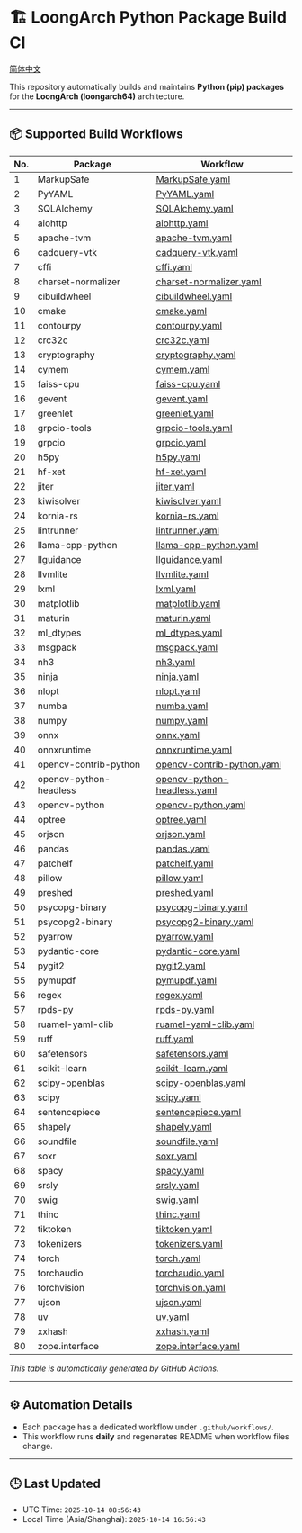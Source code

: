 # 🏗️ LoongArch Python Package Build CI

[简体中文](./README_zh.md)

This repository automatically builds and maintains **Python (pip) packages** for the **LoongArch (loongarch64)** architecture.

---

## 📦 Supported Build Workflows

| No. | Package | Workflow |
|-----|----------|-----------|
| 1 | MarkupSafe | [MarkupSafe.yaml](https://github.com/Loongson-Cloud-Community/pypi/blob/main/.github/workflows/MarkupSafe.yaml) |
| 2 | PyYAML | [PyYAML.yaml](https://github.com/Loongson-Cloud-Community/pypi/blob/main/.github/workflows/PyYAML.yaml) |
| 3 | SQLAlchemy | [SQLAlchemy.yaml](https://github.com/Loongson-Cloud-Community/pypi/blob/main/.github/workflows/SQLAlchemy.yaml) |
| 4 | aiohttp | [aiohttp.yaml](https://github.com/Loongson-Cloud-Community/pypi/blob/main/.github/workflows/aiohttp.yaml) |
| 5 | apache-tvm | [apache-tvm.yaml](https://github.com/Loongson-Cloud-Community/pypi/blob/main/.github/workflows/apache-tvm.yaml) |
| 6 | cadquery-vtk | [cadquery-vtk.yaml](https://github.com/Loongson-Cloud-Community/pypi/blob/main/.github/workflows/cadquery-vtk.yaml) |
| 7 | cffi | [cffi.yaml](https://github.com/Loongson-Cloud-Community/pypi/blob/main/.github/workflows/cffi.yaml) |
| 8 | charset-normalizer | [charset-normalizer.yaml](https://github.com/Loongson-Cloud-Community/pypi/blob/main/.github/workflows/charset-normalizer.yaml) |
| 9 | cibuildwheel | [cibuildwheel.yaml](https://github.com/Loongson-Cloud-Community/pypi/blob/main/.github/workflows/cibuildwheel.yaml) |
| 10 | cmake | [cmake.yaml](https://github.com/Loongson-Cloud-Community/pypi/blob/main/.github/workflows/cmake.yaml) |
| 11 | contourpy | [contourpy.yaml](https://github.com/Loongson-Cloud-Community/pypi/blob/main/.github/workflows/contourpy.yaml) |
| 12 | crc32c | [crc32c.yaml](https://github.com/Loongson-Cloud-Community/pypi/blob/main/.github/workflows/crc32c.yaml) |
| 13 | cryptography | [cryptography.yaml](https://github.com/Loongson-Cloud-Community/pypi/blob/main/.github/workflows/cryptography.yaml) |
| 14 | cymem | [cymem.yaml](https://github.com/Loongson-Cloud-Community/pypi/blob/main/.github/workflows/cymem.yaml) |
| 15 | faiss-cpu | [faiss-cpu.yaml](https://github.com/Loongson-Cloud-Community/pypi/blob/main/.github/workflows/faiss-cpu.yaml) |
| 16 | gevent | [gevent.yaml](https://github.com/Loongson-Cloud-Community/pypi/blob/main/.github/workflows/gevent.yaml) |
| 17 | greenlet | [greenlet.yaml](https://github.com/Loongson-Cloud-Community/pypi/blob/main/.github/workflows/greenlet.yaml) |
| 18 | grpcio-tools | [grpcio-tools.yaml](https://github.com/Loongson-Cloud-Community/pypi/blob/main/.github/workflows/grpcio-tools.yaml) |
| 19 | grpcio | [grpcio.yaml](https://github.com/Loongson-Cloud-Community/pypi/blob/main/.github/workflows/grpcio.yaml) |
| 20 | h5py | [h5py.yaml](https://github.com/Loongson-Cloud-Community/pypi/blob/main/.github/workflows/h5py.yaml) |
| 21 | hf-xet | [hf-xet.yaml](https://github.com/Loongson-Cloud-Community/pypi/blob/main/.github/workflows/hf-xet.yaml) |
| 22 | jiter | [jiter.yaml](https://github.com/Loongson-Cloud-Community/pypi/blob/main/.github/workflows/jiter.yaml) |
| 23 | kiwisolver | [kiwisolver.yaml](https://github.com/Loongson-Cloud-Community/pypi/blob/main/.github/workflows/kiwisolver.yaml) |
| 24 | kornia-rs | [kornia-rs.yaml](https://github.com/Loongson-Cloud-Community/pypi/blob/main/.github/workflows/kornia-rs.yaml) |
| 25 | lintrunner | [lintrunner.yaml](https://github.com/Loongson-Cloud-Community/pypi/blob/main/.github/workflows/lintrunner.yaml) |
| 26 | llama-cpp-python | [llama-cpp-python.yaml](https://github.com/Loongson-Cloud-Community/pypi/blob/main/.github/workflows/llama-cpp-python.yaml) |
| 27 | llguidance | [llguidance.yaml](https://github.com/Loongson-Cloud-Community/pypi/blob/main/.github/workflows/llguidance.yaml) |
| 28 | llvmlite | [llvmlite.yaml](https://github.com/Loongson-Cloud-Community/pypi/blob/main/.github/workflows/llvmlite.yaml) |
| 29 | lxml | [lxml.yaml](https://github.com/Loongson-Cloud-Community/pypi/blob/main/.github/workflows/lxml.yaml) |
| 30 | matplotlib | [matplotlib.yaml](https://github.com/Loongson-Cloud-Community/pypi/blob/main/.github/workflows/matplotlib.yaml) |
| 31 | maturin | [maturin.yaml](https://github.com/Loongson-Cloud-Community/pypi/blob/main/.github/workflows/maturin.yaml) |
| 32 | ml_dtypes | [ml_dtypes.yaml](https://github.com/Loongson-Cloud-Community/pypi/blob/main/.github/workflows/ml_dtypes.yaml) |
| 33 | msgpack | [msgpack.yaml](https://github.com/Loongson-Cloud-Community/pypi/blob/main/.github/workflows/msgpack.yaml) |
| 34 | nh3 | [nh3.yaml](https://github.com/Loongson-Cloud-Community/pypi/blob/main/.github/workflows/nh3.yaml) |
| 35 | ninja | [ninja.yaml](https://github.com/Loongson-Cloud-Community/pypi/blob/main/.github/workflows/ninja.yaml) |
| 36 | nlopt | [nlopt.yaml](https://github.com/Loongson-Cloud-Community/pypi/blob/main/.github/workflows/nlopt.yaml) |
| 37 | numba | [numba.yaml](https://github.com/Loongson-Cloud-Community/pypi/blob/main/.github/workflows/numba.yaml) |
| 38 | numpy | [numpy.yaml](https://github.com/Loongson-Cloud-Community/pypi/blob/main/.github/workflows/numpy.yaml) |
| 39 | onnx | [onnx.yaml](https://github.com/Loongson-Cloud-Community/pypi/blob/main/.github/workflows/onnx.yaml) |
| 40 | onnxruntime | [onnxruntime.yaml](https://github.com/Loongson-Cloud-Community/pypi/blob/main/.github/workflows/onnxruntime.yaml) |
| 41 | opencv-contrib-python | [opencv-contrib-python.yaml](https://github.com/Loongson-Cloud-Community/pypi/blob/main/.github/workflows/opencv-contrib-python.yaml) |
| 42 | opencv-python-headless | [opencv-python-headless.yaml](https://github.com/Loongson-Cloud-Community/pypi/blob/main/.github/workflows/opencv-python-headless.yaml) |
| 43 | opencv-python | [opencv-python.yaml](https://github.com/Loongson-Cloud-Community/pypi/blob/main/.github/workflows/opencv-python.yaml) |
| 44 | optree | [optree.yaml](https://github.com/Loongson-Cloud-Community/pypi/blob/main/.github/workflows/optree.yaml) |
| 45 | orjson | [orjson.yaml](https://github.com/Loongson-Cloud-Community/pypi/blob/main/.github/workflows/orjson.yaml) |
| 46 | pandas | [pandas.yaml](https://github.com/Loongson-Cloud-Community/pypi/blob/main/.github/workflows/pandas.yaml) |
| 47 | patchelf | [patchelf.yaml](https://github.com/Loongson-Cloud-Community/pypi/blob/main/.github/workflows/patchelf.yaml) |
| 48 | pillow | [pillow.yaml](https://github.com/Loongson-Cloud-Community/pypi/blob/main/.github/workflows/pillow.yaml) |
| 49 | preshed | [preshed.yaml](https://github.com/Loongson-Cloud-Community/pypi/blob/main/.github/workflows/preshed.yaml) |
| 50 | psycopg-binary | [psycopg-binary.yaml](https://github.com/Loongson-Cloud-Community/pypi/blob/main/.github/workflows/psycopg-binary.yaml) |
| 51 | psycopg2-binary | [psycopg2-binary.yaml](https://github.com/Loongson-Cloud-Community/pypi/blob/main/.github/workflows/psycopg2-binary.yaml) |
| 52 | pyarrow | [pyarrow.yaml](https://github.com/Loongson-Cloud-Community/pypi/blob/main/.github/workflows/pyarrow.yaml) |
| 53 | pydantic-core | [pydantic-core.yaml](https://github.com/Loongson-Cloud-Community/pypi/blob/main/.github/workflows/pydantic-core.yaml) |
| 54 | pygit2 | [pygit2.yaml](https://github.com/Loongson-Cloud-Community/pypi/blob/main/.github/workflows/pygit2.yaml) |
| 55 | pymupdf | [pymupdf.yaml](https://github.com/Loongson-Cloud-Community/pypi/blob/main/.github/workflows/pymupdf.yaml) |
| 56 | regex | [regex.yaml](https://github.com/Loongson-Cloud-Community/pypi/blob/main/.github/workflows/regex.yaml) |
| 57 | rpds-py | [rpds-py.yaml](https://github.com/Loongson-Cloud-Community/pypi/blob/main/.github/workflows/rpds-py.yaml) |
| 58 | ruamel-yaml-clib | [ruamel-yaml-clib.yaml](https://github.com/Loongson-Cloud-Community/pypi/blob/main/.github/workflows/ruamel-yaml-clib.yaml) |
| 59 | ruff | [ruff.yaml](https://github.com/Loongson-Cloud-Community/pypi/blob/main/.github/workflows/ruff.yaml) |
| 60 | safetensors | [safetensors.yaml](https://github.com/Loongson-Cloud-Community/pypi/blob/main/.github/workflows/safetensors.yaml) |
| 61 | scikit-learn | [scikit-learn.yaml](https://github.com/Loongson-Cloud-Community/pypi/blob/main/.github/workflows/scikit-learn.yaml) |
| 62 | scipy-openblas | [scipy-openblas.yaml](https://github.com/Loongson-Cloud-Community/pypi/blob/main/.github/workflows/scipy-openblas.yaml) |
| 63 | scipy | [scipy.yaml](https://github.com/Loongson-Cloud-Community/pypi/blob/main/.github/workflows/scipy.yaml) |
| 64 | sentencepiece | [sentencepiece.yaml](https://github.com/Loongson-Cloud-Community/pypi/blob/main/.github/workflows/sentencepiece.yaml) |
| 65 | shapely | [shapely.yaml](https://github.com/Loongson-Cloud-Community/pypi/blob/main/.github/workflows/shapely.yaml) |
| 66 | soundfile | [soundfile.yaml](https://github.com/Loongson-Cloud-Community/pypi/blob/main/.github/workflows/soundfile.yaml) |
| 67 | soxr | [soxr.yaml](https://github.com/Loongson-Cloud-Community/pypi/blob/main/.github/workflows/soxr.yaml) |
| 68 | spacy | [spacy.yaml](https://github.com/Loongson-Cloud-Community/pypi/blob/main/.github/workflows/spacy.yaml) |
| 69 | srsly | [srsly.yaml](https://github.com/Loongson-Cloud-Community/pypi/blob/main/.github/workflows/srsly.yaml) |
| 70 | swig | [swig.yaml](https://github.com/Loongson-Cloud-Community/pypi/blob/main/.github/workflows/swig.yaml) |
| 71 | thinc | [thinc.yaml](https://github.com/Loongson-Cloud-Community/pypi/blob/main/.github/workflows/thinc.yaml) |
| 72 | tiktoken | [tiktoken.yaml](https://github.com/Loongson-Cloud-Community/pypi/blob/main/.github/workflows/tiktoken.yaml) |
| 73 | tokenizers | [tokenizers.yaml](https://github.com/Loongson-Cloud-Community/pypi/blob/main/.github/workflows/tokenizers.yaml) |
| 74 | torch | [torch.yaml](https://github.com/Loongson-Cloud-Community/pypi/blob/main/.github/workflows/torch.yaml) |
| 75 | torchaudio | [torchaudio.yaml](https://github.com/Loongson-Cloud-Community/pypi/blob/main/.github/workflows/torchaudio.yaml) |
| 76 | torchvision | [torchvision.yaml](https://github.com/Loongson-Cloud-Community/pypi/blob/main/.github/workflows/torchvision.yaml) |
| 77 | ujson | [ujson.yaml](https://github.com/Loongson-Cloud-Community/pypi/blob/main/.github/workflows/ujson.yaml) |
| 78 | uv | [uv.yaml](https://github.com/Loongson-Cloud-Community/pypi/blob/main/.github/workflows/uv.yaml) |
| 79 | xxhash | [xxhash.yaml](https://github.com/Loongson-Cloud-Community/pypi/blob/main/.github/workflows/xxhash.yaml) |
| 80 | zope.interface | [zope.interface.yaml](https://github.com/Loongson-Cloud-Community/pypi/blob/main/.github/workflows/zope.interface.yaml) |

_This table is automatically generated by GitHub Actions._

---

## ⚙️ Automation Details

- Each package has a dedicated workflow under `.github/workflows/`.
- This workflow runs **daily** and regenerates README when workflow files change.

---

## 🕒 Last Updated

- UTC Time: `2025-10-14 08:56:43`
- Local Time (Asia/Shanghai): `2025-10-14 16:56:43`
